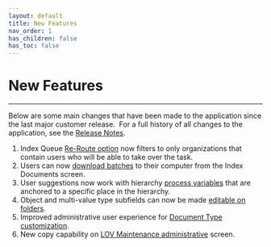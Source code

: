 ```yaml
---
layout: default
title: New Features
nav_order: 1
has_children: false
has_toc: false
---
```


# New Features
---

Below are some main changes that have been made to the application since the last major customer release.  For a full history of all changes to the application, see the [Release Notes](../release-notes/index.md).


1.  Index Queue [Re-Route option](Adding_Documents_in_Batch.htm#re-route) now filters to only organizations that contain users who will be able to take over the task.
2.  Users can now [download batches](Adding_Documents_in_Batch.htm#re-route) to their computer from the Index Documents screen.
3.  User suggestions now work with hierarchy [process variables](BPMN_Tasks.htm#Workflow_Variables) that are anchored to a specific place in the hierarchy.
4.  Object and multi-value type subfields can now be made [editable on folders](Configuring_Folder_Fields.htm).
5.  Improved administrative user experience for [Document Type customization](Classification_Document_Types.htm).
6.  New copy capability on [LOV Maintenance administrative](List_of_Values_Maintenance_Screen.htm) screen.